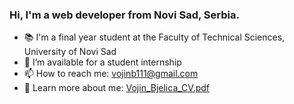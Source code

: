 ### Hi, I'm a web developer from Novi Sad, Serbia.

- :books: I'm a final year student at the Faculty of Technical Sciences, University of Novi Sad
- 🌱 I’m available for a student internship
- 📫 How to reach me: vojinb111@gmail.com
- :page_facing_up: Learn more about me: [Vojin_Bjelica_CV.pdf](https://github.com/VojinBjelica/VojinBjelica/files/11051078/Vojin_Bjelica_CV.pdf)



<!--
**VojinBjelica/VojinBjelica** is a ✨ _special_ ✨ repository because its `README.md` (this file) appears on your GitHub profile.

Here are some ideas to get you started:

- 🔭 I’m currently working on ...
- 🌱 I’m currently learning ...
- 👯 I’m looking to collaborate on ...
- 🤔 I’m looking for help with ...
- 💬 Ask me about ...
- 📫 How to reach me: ...
- 😄 Pronouns: ...
- ⚡ Fun fact: ...
-->
